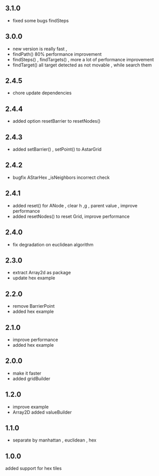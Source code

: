 ## 3.1.0
  - fixed some bugs findSteps

## 3.0.0
  - new version is really fast ,
  - findPath() 80% performance improvement 
  - findSteps() , findTargets() , more a lot of performance improvement
  - findTarget() all target detected as not movable  , while search them

## 2.4.5
  - chore update dependencies

## 2.4.4
  - added option resetBarrier  to resetNodes()

## 2.4.3
  - added setBarrier() , setPoint() to AstarGrid

## 2.4.2
  - bugfix AStarHex _isNeighbors incorrect check

## 2.4.1
  - added reset() for ANode , clear h ,g , parent value , improve performance 
  - added resetNodes() to reset Grid, improve performance 

## 2.4.0
  - fix degradation on euclidean algorithm 

## 2.3.0
  - extract Array2d as package
  - update hex example 

## 2.2.0
  - remove BarrierPoint 
  - added hex example 

## 2.1.0
  - improve performance 
  - added hex example 

## 2.0.0
   - make it faster 
   - added gridBuilder

## 1.2.0
  - improve example 
  - Array2D added valueBuilder

## 1.1.0
  - separate by  manhattan , euclidean , hex  

## 1.0.0
  added support for hex tiles

